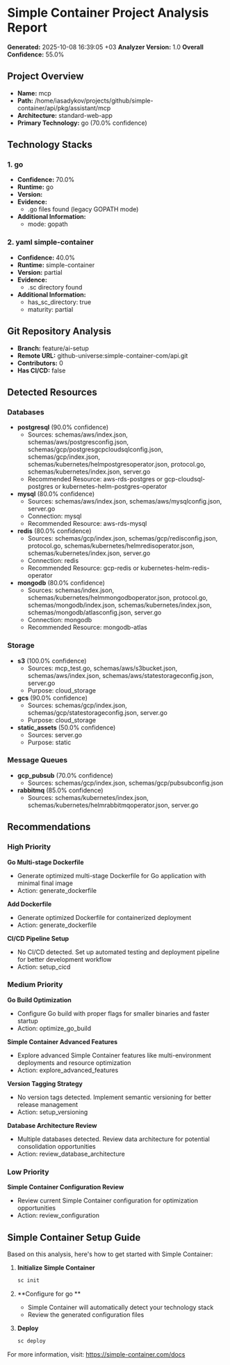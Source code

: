 # Simple Container Project Analysis Report

**Generated:** 2025-10-08 16:39:05 +03
**Analyzer Version:** 1.0
**Overall Confidence:** 55.0%

## Project Overview

- **Name:** mcp
- **Path:** /home/iasadykov/projects/github/simple-container/api/pkg/assistant/mcp
- **Architecture:** standard-web-app
- **Primary Technology:** go  (70.0% confidence)

## Technology Stacks

### 1. go 

- **Confidence:** 70.0%
- **Runtime:** go
- **Version:** 
- **Evidence:**
  - .go files found (legacy GOPATH mode)
- **Additional Information:**
  - mode: gopath

### 2. yaml simple-container

- **Confidence:** 40.0%
- **Runtime:** simple-container
- **Version:** partial
- **Evidence:**
  - .sc directory found
- **Additional Information:**
  - has_sc_directory: true
  - maturity: partial

## Git Repository Analysis

- **Branch:** feature/ai-setup
- **Remote URL:** github-universe:simple-container-com/api.git
- **Contributors:** 0
- **Has CI/CD:** false

## Detected Resources

### Databases

- **postgresql** (90.0% confidence)
  - Sources: schemas/aws/index.json, schemas/aws/postgresconfig.json, schemas/gcp/postgresgcpcloudsqlconfig.json, schemas/gcp/index.json, schemas/kubernetes/helmpostgresoperator.json, protocol.go, schemas/kubernetes/index.json, server.go
  - Recommended Resource: aws-rds-postgres or gcp-cloudsql-postgres or kubernetes-helm-postgres-operator
- **mysql** (80.0% confidence)
  - Sources: schemas/aws/index.json, schemas/aws/mysqlconfig.json, server.go
  - Connection: mysql
  - Recommended Resource: aws-rds-mysql
- **redis** (80.0% confidence)
  - Sources: schemas/gcp/index.json, schemas/gcp/redisconfig.json, protocol.go, schemas/kubernetes/helmredisoperator.json, schemas/kubernetes/index.json, server.go
  - Connection: redis
  - Recommended Resource: gcp-redis or kubernetes-helm-redis-operator
- **mongodb** (80.0% confidence)
  - Sources: schemas/index.json, schemas/kubernetes/helmmongodboperator.json, protocol.go, schemas/mongodb/index.json, schemas/kubernetes/index.json, schemas/mongodb/atlasconfig.json, server.go
  - Connection: mongodb
  - Recommended Resource: mongodb-atlas

### Storage

- **s3** (100.0% confidence)
  - Sources: mcp_test.go, schemas/aws/s3bucket.json, schemas/aws/index.json, schemas/aws/statestorageconfig.json, server.go
  - Purpose: cloud_storage
- **gcs** (90.0% confidence)
  - Sources: schemas/gcp/index.json, schemas/gcp/statestorageconfig.json, server.go
  - Purpose: cloud_storage
- **static_assets** (50.0% confidence)
  - Sources: server.go
  - Purpose: static

### Message Queues

- **gcp_pubsub** (70.0% confidence)
  - Sources: schemas/gcp/index.json, schemas/gcp/pubsubconfig.json
- **rabbitmq** (85.0% confidence)
  - Sources: schemas/kubernetes/index.json, schemas/kubernetes/helmrabbitmqoperator.json, server.go

## Recommendations

### High Priority

**Go Multi-stage Dockerfile**
- Generate optimized multi-stage Dockerfile for Go application with minimal final image
- Action: generate_dockerfile

**Add Dockerfile**
- Generate optimized Dockerfile for containerized deployment
- Action: generate_dockerfile

**CI/CD Pipeline Setup**
- No CI/CD detected. Set up automated testing and deployment pipeline for better development workflow
- Action: setup_cicd

### Medium Priority

**Go Build Optimization**
- Configure Go build with proper flags for smaller binaries and faster startup
- Action: optimize_go_build

**Simple Container Advanced Features**
- Explore advanced Simple Container features like multi-environment deployments and resource optimization
- Action: explore_advanced_features

**Version Tagging Strategy**
- No version tags detected. Implement semantic versioning for better release management
- Action: setup_versioning

**Database Architecture Review**
- Multiple databases detected. Review data architecture for potential consolidation opportunities
- Action: review_database_architecture

### Low Priority

**Simple Container Configuration Review**
- Review current Simple Container configuration for optimization opportunities
- Action: review_configuration

## Simple Container Setup Guide

Based on this analysis, here's how to get started with Simple Container:

1. **Initialize Simple Container**
   ```bash
   sc init
   ```

2. **Configure for go **
   - Simple Container will automatically detect your technology stack
   - Review the generated configuration files

3. **Deploy**
   ```bash
   sc deploy
   ```

For more information, visit: https://simple-container.com/docs
